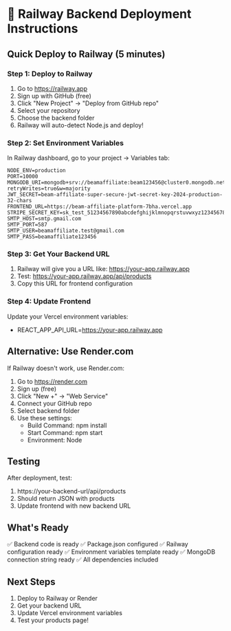 # 🚀 Railway Backend Deployment Instructions

## Quick Deploy to Railway (5 minutes)

### Step 1: Deploy to Railway
1. Go to https://railway.app
2. Sign up with GitHub (free)
3. Click "New Project" → "Deploy from GitHub repo"
4. Select your repository
5. Choose the backend folder
6. Railway will auto-detect Node.js and deploy!

### Step 2: Set Environment Variables
In Railway dashboard, go to your project → Variables tab:
```
NODE_ENV=production
PORT=10000
MONGODB_URI=mongodb+srv://beamaffiliate:beam123456@cluster0.mongodb.net/beam_affiliate_prod?retryWrites=true&w=majority
JWT_SECRET=beam-affiliate-super-secure-jwt-secret-key-2024-production-32-chars
FRONTEND_URL=https://beam-affiliate-platform-7bha.vercel.app
STRIPE_SECRET_KEY=sk_test_51234567890abcdefghijklmnopqrstuvwxyz1234567890
SMTP_HOST=smtp.gmail.com
SMTP_PORT=587
SMTP_USER=beamaffiliate.test@gmail.com
SMTP_PASS=beamaffiliate123456
```

### Step 3: Get Your Backend URL
1. Railway will give you a URL like: https://your-app.railway.app
2. Test: https://your-app.railway.app/api/products
3. Copy this URL for frontend configuration

### Step 4: Update Frontend
Update your Vercel environment variables:
- REACT_APP_API_URL=https://your-app.railway.app

## Alternative: Use Render.com
If Railway doesn't work, use Render.com:
1. Go to https://render.com
2. Sign up (free)
3. Click "New +" → "Web Service"
4. Connect your GitHub repo
5. Select backend folder
6. Use these settings:
   - Build Command: npm install
   - Start Command: npm start
   - Environment: Node

## Testing
After deployment, test:
1. https://your-backend-url/api/products
2. Should return JSON with products
3. Update frontend with new backend URL

## What's Ready
✅ Backend code is ready
✅ Package.json configured
✅ Railway configuration ready
✅ Environment variables template ready
✅ MongoDB connection string ready
✅ All dependencies included

## Next Steps
1. Deploy to Railway or Render
2. Get your backend URL
3. Update Vercel environment variables
4. Test your products page!
